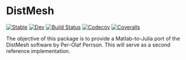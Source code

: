 # DistMesh

[![Stable](https://img.shields.io/badge/docs-stable-blue.svg)](https://sjkelly.github.io/DistMesh.jl/stable)
[![Dev](https://img.shields.io/badge/docs-dev-blue.svg)](https://sjkelly.github.io/DistMesh.jl/dev)
[![Build Status](https://travis-ci.com/sjkelly/DistMesh.jl.svg?branch=master)](https://travis-ci.com/sjkelly/DistMesh.jl)
[![Codecov](https://codecov.io/gh/sjkelly/DistMesh.jl/branch/master/graph/badge.svg)](https://codecov.io/gh/sjkelly/DistMesh.jl)
[![Coveralls](https://coveralls.io/repos/github/sjkelly/DistMesh.jl/badge.svg?branch=master)](https://coveralls.io/github/sjkelly/DistMesh.jl?branch=master)

The objective of this package is to provide a Matlab-to-Julia port of the DistMesh software by Per-Olaf Perrson.
This will serve as a second reference implementation.